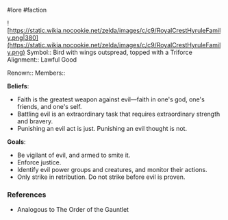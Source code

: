  #lore #faction

![https://static.wikia.nocookie.net/zelda/images/c/c9/RoyalCrestHyruleFamily.png|380](https://static.wikia.nocookie.net/zelda/images/c/c9/RoyalCrestHyruleFamily.png)
Symbol:: Bird with wings outspread, topped with a Triforce
Alignment:: Lawful Good

Renown:: 
Members:: 

**Beliefs**:
- Faith is the greatest weapon against evil—faith in one's god, one's friends, and one's self.
- Battling evil is an extraordinary task that requires extraordinary strength and bravery.
- Punishing an evil act is just. Punishing an evil thought is not.

**Goals**:
 - Be vigilant of evil, and armed to smite it.
 - Enforce justice.
 - Identify evil power groups and creatures, and monitor their actions.
 - Only strike in retribution. Do not strike before evil is proven.

### References

* Analogous to The Order of the Gauntlet
